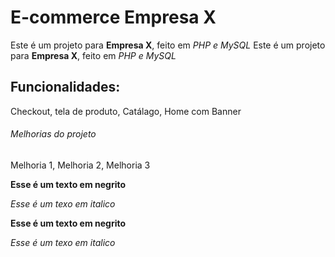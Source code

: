 # E-commerce Empresa X

Este é um projeto para **Empresa X**, feito em *PHP e MySQL*
Este é um projeto para **Empresa X**, feito em *PHP e MySQL*

## Funcionalidades:

Checkout, tela de produto, Catálago, Home com Banner

###### Melhorias do projeto

Melhoria 1, Melhoria 2, Melhoria 3

**Esse é um texto em negrito**

*Esse é um texo em italico*

**Esse é um texto em negrito**

*Esse é um texo em italico*

